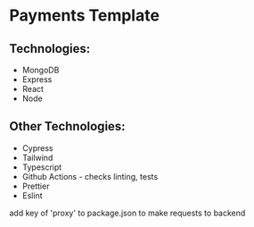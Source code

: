 # Payments Template


## Technologies:
- MongoDB
- Express
- React
- Node

## Other Technologies:
- Cypress
- Tailwind
- Typescript
- Github Actions - checks linting, tests
- Prettier
- Eslint

add key of 'proxy' to package.json to make requests to backend
